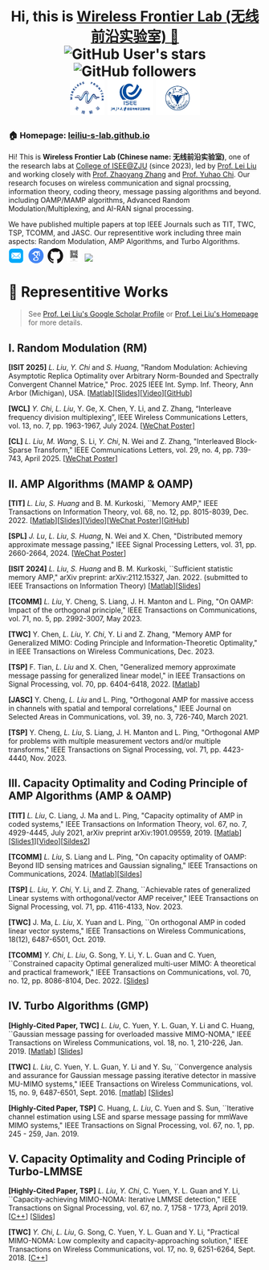 
<h1 align="center">
  Hi, this is <a href="https://tianxingchen.github.io/" target="_blank">Wireless Frontier Lab (无线前沿实验室) 👋</a> <br>
<!-- 	<a href="https://hits.seeyoufarm.com"><img src="https://hits.seeyoufarm.com/api/count/incr/badge.svg?url=https%3A%2F%2Ftianxingchen.github.io&count_bg=%233FDBD2&title_bg=%233D62C7&icon=googlepodcasts.svg&icon_color=%23E9F742&title=Page+Viewers&edge_flat=false"/></a> -->
	<img alt="GitHub User's stars" src="https://img.shields.io/github/stars/leiliu-s-lab">
	<img alt="GitHub followers" src="https://img.shields.io/github/followers/leiliu-s-lab">
<br>
<a href="https://leiliu-s-lab.github.io/" target="_blank" style="margin-top: 10px"><img src="../files/icon/wflab-icon.png" height="70px" style="margin-bottom:-1px"></a>
<a href="https://person.zju.edu.cn/leiliu_cn" target="_blank"><img src="../files/icon/isee-zju-icon.jpg" height="70px" style="margin-bottom:-1px"></a>
	<a href="https://www.zju.edu.cn" target="_blank"><img src="../files/icon/zju-icon.png" height="70px" style="margin-bottom:-1px"></a>
</h1>




<h3>🏠 <b>Homepage</b>: <a href="https://leiliu-s-lab.github.io" target="_blank">leiliu-s-lab.github.io</a></h3>
<p>Hi! This is <b>Wireless Frontier Lab (Chinese name: 无线前沿实验室)</b>, one of the research labs at <a href="https://www.isee.zju.edu.cn" target="_blank">College of ISEE@ZJU</a> (since 2023), led by <a href="https://person.zju.edu.cn/leiliu_cn">Prof. Lei Liu</a> and working closely with <a href="https://person.zju.edu.cn/en/zhaoyangzhang">Prof. Zhaoyang Zhang</a> and <a href="https://web.xidian.edu.cn/yhchi/">Prof. Yuhao Chi</a>. Our research focuses on wireless communication and signal procssing, information theory, coding theory, message passing algorithms and beyond. including OAMP/MAMP algorithms, Advanced Random Modulation/Multiplexing, and AI-RAN signal processing.</p>

<p>We have published multiple papers at top IEEE Journals such as TIT, TWC, TSP, TCOMM, and JASC. Our representitive work including three main aspects: Random Modulation, AMP Algorithms, and Turbo Algorithms. </p>

<p  style="margin-top: -10px;">
  <a href="mailto:lei_liu@zju.edu.cn" target="_blank"><img src="../files/icon/email.png" height="32px" style="margin-bottom:-4px"></a>&nbsp;
  <a href="https://scholar.google.com/citations?user=YYWq1tIAAAAJ&hl=zh-CN" target="_blank"><img src="../files/icon/google_scholar.png" height="30px" style="margin-bottom:-3px"></a>&nbsp;
  <a href="https://github.com/leiliu-s-lab" target="_blank"><img src="../files/icon/github_s.jpg" height="30px" style="margin-bottom:-3px"></a>&nbsp;
  <a href="../files/icon/wechat.png" target="_blank"><img src="../files/icon/wechat.png" height="30px" style="margin-bottom:-3px"></a>&nbsp;
  <a href="https://visitorbadge.io/status?path=https%3A%2F%2Fleiliu-s-lab.github.io%2F"><img src="https://api.visitorbadge.io/api/combined?path=https%3A%2F%2Fleiliu-s-lab.github.io%2F&labelColor=%232ccce4&countColor=%230158f9" /></a>
</p>

# 📑 Representitive Works
> See [Prof. Lei Liu's Google Scholar Profile](https://scholar.google.com/citations?user=YYWq1tIAAAAJ&hl=zh-CN) or [Prof. Lei Liu's Homepage](https://person.zju.edu.cn/leiliu_cn) for more details.

## I. Random Modulation (RM)


**[ISIT 2025]** *L. Liu*, *Y. Chi* and *S. Huang*, "Random Modulation: Achieving Asymptotic Replica Optimality over Arbitrary Norm-Bounded and Spectrally Convergent Channel Matrice," Proc. 2025 IEEE Int. Symp. Inf. Theory, Ann Arbor (Michigan), USA.  [[Matlab](https://pan.zju.edu.cn/share/4c2d4f9ef5ad9ae96c9ee1fa50)][[Slides](https://pan.zju.edu.cn/share/47a8bfb6dd3f603b11a955caad)][[Video](https://pan.zju.edu.cn/share/4e03b379ece5b588222765fcb3)][[GitHub](https://github.com/LeiLiu-s-Lab/Random-Modulation)] 

**[WCL]** *Y. Chi*, *L. Liu*, Y. Ge, X. Chen, Y. Li, and Z. Zhang, “Interleave frequency division multiplexing”, IEEE Wireless Communications Letters, vol. 13, no. 7, pp. 1963-1967, July 2024. [[WeChat Poster](https://mp.weixin.qq.com/s/T6pqDwmciOzHlU39lRs_ag)]

**[CL]** *L. Liu*, *M. Wang*, S. Li, *Y. Chi*, N. Wei and Z. Zhang, "Interleaved Block-Sparse Transform," IEEE Communications Letters, vol. 29, no. 4, pp. 739-743, April 2025. [[WeChat Poster](https://mp.weixin.qq.com/s/QJNBZOdtlLIh5CRxfAbS9A)]

 

## II. AMP Algorithms (MAMP & OAMP)

**[TIT]** *L. Liu*, *S. Huang* and B. M. Kurkoski, ``Memory AMP," IEEE Transactions on Information Theory, vol. 68, no. 12, pp. 8015-8039, Dec. 2022. [[Matlab](https://github.com/LeiLiu-s-Lab/Memory_AMP)][[Slides](https://pan.zju.edu.cn/share/69021c98e094380992d867c2b0)][[Video](https://www.bilibili.com/video/BV1ru4y1X7Lz)][[WeChat Poster](https://mp.weixin.qq.com/s/v4xzmjLyWjiwup9ZBfr6mg)][[GitHub](https://github.com/LeiLiu-s-Lab/Memory_AMP)]

**[SPL]** *J. Lu*, *L. Liu*, *S. Huang*, N. Wei and X. Chen, "Distributed memory approximate message passing," IEEE Signal Processing Letters, vol. 31, pp. 2660-2664, 2024. [[WeChat Poster](https://mp.weixin.qq.com/s/tIx7ur0xv5e_RCJRjfhiVA)]

**[ISIT 2024]** *L. Liu*, *S. Huang* and B. M. Kurkoski, ``Sufficient statistic memory AMP," arXiv preprint: arXiv:2112.15327, Jan. 2022. (submitted to IEEE Transactions on Information Theory) [[Matlab](https://drive.google.com/file/d/1uctFLEK8b3CFjpi7ULr1jGWWGlu8_LKh/view?usp=sharing)][[Slides](https://drive.google.com/file/d/1PCd8KfXdsrke4GY7tzxU4FMBv9GsnMXN/view?usp=sharing)] 

**[TCOMM]** *L. Liu*, Y. Cheng, S. Liang, J. H. Manton and L. Ping, "On OAMP: Impact of the orthogonal principle," IEEE Transactions on Communications, vol. 71, no. 5, pp. 2992-3007, May 2023.

**[TWC]** Y. Chen, *L. Liu*, *Y. Chi*, Y. Li and Z. Zhang, "Memory AMP for Generalized MIMO: Coding Principle and Information-Theoretic Optimality," in IEEE Transactions on Wireless Communications, Dec. 2023. 

**[TSP]** F. Tian, *L. Liu* and X. Chen, "Generalized memory approximate message passing for generalized linear model," in IEEE Transactions on Signal Processing, vol. 70, pp. 6404-6418, 2022.  [[Matlab](https://drive.google.com/file/d/1zdkm1Rgy967geFXzhY738lFK1l_50fXt/view?usp=sharing)]

**[JASC]** Y. Cheng, *L. Liu* and L. Ping, "Orthogonal AMP for massive access in channels with spatial and temporal correlations," IEEE Journal on Selected Areas in Communications, vol. 39, no. 3, 726-740, March 2021.

**[TSP]** Y. Cheng, *L. Liu*, S. Liang, J. H. Manton and L. Ping, "Orthogonal AMP for problems with multiple measurement vectors and/or multiple transforms," IEEE Transactions on Signal Processing, vol. 71, pp. 4423-4440, Nov. 2023.  

## III. Capacity Optimality and Coding Principle of AMP Algorithms (AMP & OAMP)

**[TIT]** *L. Liu*, C. Liang, J. Ma and L. Ping, "Capacity optimality of AMP in coded systems," IEEE Transactions on Information Theory, vol. 67, no. 7, 4929-4445, July 2021, arXiv preprint arXiv:1901.09559, 2019. [[Matlab](https://drive.google.com/file/d/17MjtaCBVoJHg8zDtRIySjFpv9zitfyBE/view?usp=sharing)][[Slides1](https://drive.google.com/file/d/1GMmkVgjSFX05OrYKbW_aa7yddAeIaPE1/view?usp=sharing)][[Video](https://drive.google.com/file/d/10d6mx8L2FXK9s056njylGR7JwIJ-J11u/view?usp=sharing)][[Sildes2](https://pan.zju.edu.cn/share/1cc5a766da3440b5ef271fd292)] 

**[TCOMM]** *L. Liu*, S. Liang and L. Ping, "On capacity optimality of OAMP: Beyond IID sensing matrices and Gaussian signaling," IEEE Transactions on Communications, 2024. [[Matlab](https://drive.google.com/file/d/1Nz9VOQ1gUwPbiHYVJ_kiQLLkq2re3-MO/view?usp=sharing)][[Sildes](https://pan.zju.edu.cn/share/1cc5a766da3440b5ef271fd292)] 

**[TSP]** *L. Liu*, *Y. Chi*, Y. Li, and Z. Zhang, ``Achievable rates of generalized Linear systems with orthogonal/vector AMP receiver," IEEE Transactions on Signal Processing, vol. 71, pp. 4116-4133, Nov. 2023. 

**[TWC]** J. Ma, *L. Liu*,  X. Yuan and L. Ping, ``On orthogonal AMP in coded linear vector systems," IEEE Transactions on Wireless Communications, 18(12), 6487-6501, Oct. 2019.

**[TCOMM]** *Y. Chi*, *L. Liu*, G. Song, Y. Li, Y. L. Guan and C. Yuen, ``Constrained capacity Optimal generalized multi-user MIMO: A theoretical and practical framework," IEEE Transactions on Communications, vol. 70, no. 12, pp. 8086-8104, Dec. 2022. [[Slides](https://drive.google.com/file/d/1yhyyM6mCCYvSvtissfkKmYTQVV5kKuP2/view?usp=sharing)]

## IV. Turbo Algorithms (GMP) 

**[Highly-Cited Paper, TWC]** *L. Liu*, C. Yuen, Y. L. Guan, Y. Li and C. Huang, ``Gaussian message passing for overloaded massive MIMO-NOMA," IEEE Transactions on Wireless Communications, vol. 18, no. 1, 210-226, Jan. 2019. [[Matlab](https://drive.google.com/file/d/15PmCpKQ3AxMePet4AbYEHm3HM8DAoutI/view?usp=sharing)] [[Slides](https://drive.google.com/open?id=1aeC-wx3okV5uWZDVD_p34zfyQWVp43tR)]

**[TWC]** *L. Liu*, C. Yuen, Y. L. Guan, Y. Li and Y. Su, ``Convergence analysis and assurance for Gaussian message passing iterative detector in massive MU-MIMO systems," IEEE Transactions on Wireless Communications, vol. 15, no. 9, 6487-6501, Sept. 2016. [[matlab](https://drive.google.com/file/d/15PmCpKQ3AxMePet4AbYEHm3HM8DAoutI/view?usp=sharing)] [[Slides](https://drive.google.com/open?id=1aeC-wx3okV5uWZDVD_p34zfyQWVp43tR)]

**[Highly-Cited Paper, TSP]** C. Huang, *L. Liu*, C. Yuen and S. Sun, ``Iterative channel estimation using LSE and sparse message passing for mmWave MIMO systems," IEEE Transactions on Signal Processing, vol. 67, no. 1, pp. 245 - 259, Jan. 2019.  

## V. Capacity Optimality and Coding Principle of Turbo-LMMSE

**[Highly-Cited Paper, TSP]** *L. Liu*, *Y. Chi*, C. Yuen, Y. L. Guan and Y. Li, ``Capacity-achieving MIMO-NOMA: Iterative LMMSE detection," IEEE Transactions on Signal Processing, vol. 67, no. 7, 1758 - 1773, April 2019.  [[C++](https://drive.google.com/file/d/1BMkdvWdYq_Gxa3EH1PLEno2Gci0hqSG6/view?usp=sharing)] [[Slides](https://drive.google.com/open?id=1djz7Q6jbdwohjgGEKdamuixYtIfKm2L9)] 

**[TWC]** *Y. Chi*, *L. Liu*, G. Song, C. Yuen, Y. L. Guan and Y. Li, "Practical MIMO-NOMA: Low complexity and capacity-approaching solution," IEEE Transactions on Wireless Communications, vol. 17, no. 9, 6251-6264, Sept. 2018.  [[C++](https://drive.google.com/file/d/1BMkdvWdYq_Gxa3EH1PLEno2Gci0hqSG6/view?usp=sharing)]
